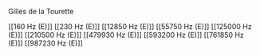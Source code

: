 Gilles de la Tourette

[[160 Hz (E)]]
[[230 Hz (E)]]
[[12850 Hz (E)]]
[[55750 Hz (E)]]
[[125000 Hz (E)]]
[[210500 Hz (E)]]
[[479930 Hz (E)]]
[[593200 Hz (E)]]
[[761850 Hz (E)]]
[[987230 Hz (E)]]